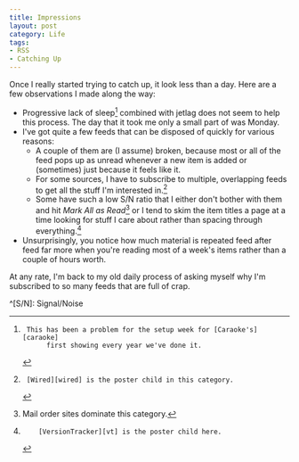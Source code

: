 ```yaml
---
title: Impressions
layout: post
category: Life
tags:
- RSS
- Catching Up
---
```


Once I really started trying to catch up, it look less than a day.  Here are
a few observations I made along the way:

* Progressive lack of sleep[^setup] combined with jetlag does not seem to help
  this process.  The day that it took me only a small part of was Monday.
* I've got quite a few feeds that can be disposed of quickly for various reasons:
  * A couple of them are (I assume) broken, because most or all of the feed pops
    up as unread whenever a new item is added or (sometimes) just because it
    feels like it.
  * For some sources, I have to subscribe to multiple, overlapping feeds to get
    all the stuff I'm interested in.[^wired]
  * Some have such a low S/N ratio that I either don't bother with them and hit
    _Mark All as Read_[^mailorder] or I tend to skim the item titles a page at
    a time looking for stuff I care about rather than spacing through everything.[^vt]
* Unsurprisingly, you notice how much material is repeated feed after feed far
  more when you're reading most of a week's items rather than a couple of hours
  worth.

At any rate, I'm back to my old daily process of asking myself why I'm subscribed
to so many feeds that are full of crap.

[^setup]:     This has been a problem for the setup week for [Caraoke's][caraoke]
              first showing every year we've done it.
[^wired]:     [Wired][wired] is the poster child in this category.
[^vt]:        [VersionTracker][vt] is the poster child here.
[^mailorder]: Mail order sites dominate this category.

[caraoke]:    http://vwcaraoke.com/
[wired]:      http://www.wired.com/
[vt]:         http://www.versiontracker.com/
              
^[S/N]:       Signal/Noise
